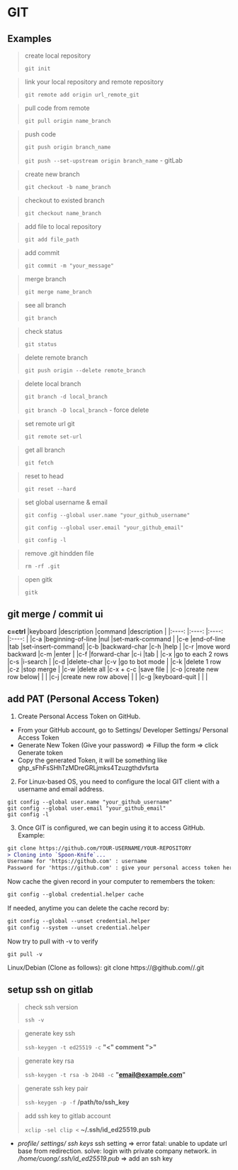 # GIT
## Examples
> create local repository
>
> `git init`

> link your local repository and remote repository
>
> `git remote add origin url_remote_git`

> pull code from remote
>
> `git pull origin name_branch`

> push code
>
> `git push origin branch_name`
>
> `git push --set-upstream origin branch_name` - gitLab

> create new branch
>
> `git checkout -b name_branch`

> checkout to existed branch
>
> `git checkout name_branch`

> add file to local repository
>
> `git add file_path`

> add commit
>
> `git commit -m "your_message"`

> merge branch
>
> `git merge name_branch`

> see all branch
>
> `git branch`

> check status
>
> `git status`

> delete remote branch
>
> `git push origin --delete remote_branch`

> delete local branch
>
> `git branch -d local_branch`
>
> `git branch -D local_branch` - force delete

> set remote url git
>
> `git remote set-url`

> get all branch
>
> `git fetch`

> reset to head
>
> `git reset --hard`

> set global username & email
>
> `git config --global user.name "your_github_username"`
>
> `git config --global user.email "your_github_email"`
>
> `git config -l`

> remove .git hindden file
>
> `rm -rf .git`

> open gitk
>
> `gitk`

## git merge / commit ui
**c=ctrl**
|keyboard         |description         |command          |description       |
|:----:           |:----:              |:----:           |:----:            |
|c-a              |beginning-of-line   |nul              |set-mark-command  |
|c-e              |end-of-line         |tab              |set-insert-command|
|c-b              |backward-char       |c-h              |help              |
|c-r              |move word backward  |c-m              |enter             |
|c-f              |forward-char        |c-i              |tab               |
|c-x              |go to each 2 rows   |c-s              |i-search          |
|c-d              |delete-char         |c-v              |go to bot mode    |
|c-k              |delete 1 row        |c-z              |stop merge        |
|c-w              |delete all          |c-x + c-c        |save file         |
|c-o              |create new row below|                 |                  |
|c-j              |create new row above|                 |                  |
|c-g              |keyboard-quit       |                 |                  |

## add PAT (Personal Access Token)
1. Create Personal Access Token on GitHub.
- From your GitHub account, go to Settings/ Developer Settings/ Personal Access Token
- Generate New Token (Give your password) => Fillup the form => click Generate token
- Copy the generated Token, it will be something like ghp_sFhFsSHhTzMDreGRLjmks4Tzuzgthdvfsrta

2. For Linux-based OS, you need to configure the local GIT client with a username and email address.
```
git config --global user.name "your_github_username"
git config --global user.email "your_github_email"
git config -l
```
3. Once GIT is configured, we can begin using it to access GitHub. Example:
```diff
git clone https://github.com/YOUR-USERNAME/YOUR-REPOSITORY
> Cloning into `Spoon-Knife`...
Username for 'https://github.com' : username
Password for 'https://github.com' : give your personal access token here
```
Now cache the given record in your computer to remembers the token:
```diff
git config --global credential.helper cache
```
If needed, anytime you can delete the cache record by:
```diff
git config --global --unset credential.helper
git config --system --unset credential.helper
```
Now try to pull with -v to verify
```
git pull -v
```
Linux/Debian (Clone as follows):
git clone https://<tokenhere>@github.com/<user>/<repo>.git

## setup ssh on gitlab
> check ssh version
>
> `ssh -v`

> generate key ssh
>
> `ssh-keygen -t ed25519 -c` **"<" comment ">"**

> generate key rsa
>
> `ssh-keygen -t rsa -b 2048 -c` **"email@example.com"**

> generate ssh key pair
>
> `ssh-keygen -p -f` **/path/to/ssh_key**

> add ssh key to gitlab account
>
> `xclip -sel clip <` **~/.ssh/id_ed25519.pub**

- *profile/ settings/ ssh keys*
ssh setting => error fatal: unable to update url base from redirection.
solve: login with private company network.
in */home/cuong/.ssh/id_ed25519.pub* => add an ssh key